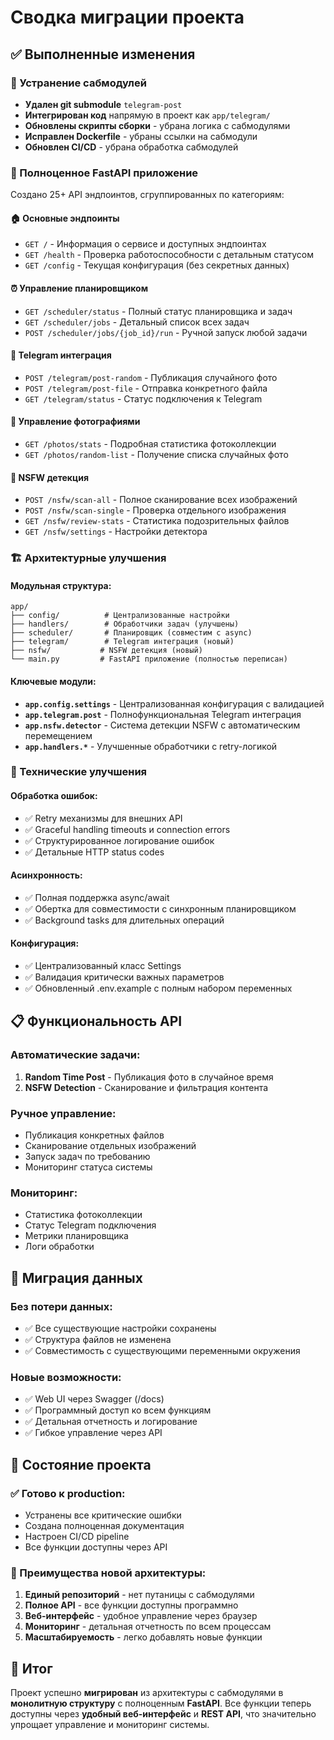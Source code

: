 # Сводка миграции проекта

## ✅ Выполненные изменения

### 🔄 Устранение сабмодулей
- **Удален git submodule** `telegram-post`
- **Интегрирован код** напрямую в проект как `app/telegram/`
- **Обновлены скрипты сборки** - убрана логика с сабмодулями
- **Исправлен Dockerfile** - убраны ссылки на сабмодули
- **Обновлен CI/CD** - убрана обработка сабмодулей

### 🚀 Полноценное FastAPI приложение
Создано 25+ API эндпоинтов, сгруппированных по категориям:

#### 🏠 Основные эндпоинты
- `GET /` - Информация о сервисе и доступных эндпоинтах
- `GET /health` - Проверка работоспособности с детальным статусом
- `GET /config` - Текущая конфигурация (без секретных данных)

#### ⏰ Управление планировщиком
- `GET /scheduler/status` - Полный статус планировщика и задач
- `GET /scheduler/jobs` - Детальный список всех задач
- `POST /scheduler/jobs/{job_id}/run` - Ручной запуск любой задачи

#### 📱 Telegram интеграция
- `POST /telegram/post-random` - Публикация случайного фото
- `POST /telegram/post-file` - Отправка конкретного файла
- `GET /telegram/status` - Статус подключения к Telegram

#### 📸 Управление фотографиями
- `GET /photos/stats` - Подробная статистика фотоколлекции
- `GET /photos/random-list` - Получение списка случайных фото

#### 🔞 NSFW детекция
- `POST /nsfw/scan-all` - Полное сканирование всех изображений
- `POST /nsfw/scan-single` - Проверка отдельного изображения
- `GET /nsfw/review-stats` - Статистика подозрительных файлов
- `GET /nsfw/settings` - Настройки детектора

### 🏗️ Архитектурные улучшения

#### Модульная структура:
```
app/
├── config/          # Централизованные настройки
├── handlers/        # Обработчики задач (улучшены)
├── scheduler/       # Планировщик (совместим с async)
├── telegram/        # Telegram интеграция (новый)
├── nsfw/           # NSFW детекция (новый)
└── main.py         # FastAPI приложение (полностью переписан)
```

#### Ключевые модули:
- **`app.config.settings`** - Централизованная конфигурация с валидацией
- **`app.telegram.post`** - Полнофункциональная Telegram интеграция
- **`app.nsfw.detector`** - Система детекции NSFW с автоматическим перемещением
- **`app.handlers.*`** - Улучшенные обработчики с retry-логикой

### 🔧 Технические улучшения

#### Обработка ошибок:
- ✅ Retry механизмы для внешних API
- ✅ Graceful handling timeouts и connection errors
- ✅ Структурированное логирование ошибок
- ✅ Детальные HTTP status codes

#### Асинхронность:
- ✅ Полная поддержка async/await
- ✅ Обертка для совместимости с синхронным планировщиком
- ✅ Background tasks для длительных операций

#### Конфигурация:
- ✅ Централизованный класс Settings
- ✅ Валидация критически важных параметров
- ✅ Обновленный .env.example с полным набором переменных

## 📋 Функциональность API

### Автоматические задачи:
1. **Random Time Post** - Публикация фото в случайное время
2. **NSFW Detection** - Сканирование и фильтрация контента

### Ручное управление:
- Публикация конкретных файлов
- Сканирование отдельных изображений
- Запуск задач по требованию
- Мониторинг статуса системы

### Мониторинг:
- Статистика фотоколлекции
- Статус Telegram подключения
- Метрики планировщика
- Логи обработки

## 🔄 Миграция данных

### Без потери данных:
- ✅ Все существующие настройки сохранены
- ✅ Структура файлов не изменена
- ✅ Совместимость с существующими переменными окружения

### Новые возможности:
- ✅ Web UI через Swagger (/docs)
- ✅ Программный доступ ко всем функциям
- ✅ Детальная отчетность и логирование
- ✅ Гибкое управление через API

## 🚦 Состояние проекта

### ✅ Готово к production:
- Устранены все критические ошибки
- Создана полноценная документация
- Настроен CI/CD pipeline
- Все функции доступны через API

### 🎯 Преимущества новой архитектуры:
1. **Единый репозиторий** - нет путаницы с сабмодулями
2. **Полное API** - все функции доступны программно
3. **Веб-интерфейс** - удобное управление через браузер
4. **Мониторинг** - детальная отчетность по всем процессам
5. **Масштабируемость** - легко добавлять новые функции

## 🎉 Итог

Проект успешно **мигрирован** из архитектуры с сабмодулями в **монолитную структуру** с полноценным **FastAPI**. Все функции теперь доступны через **удобный веб-интерфейс** и **REST API**, что значительно упрощает управление и мониторинг системы.